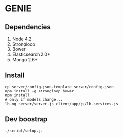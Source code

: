 # GENIE

## Dependencies

1. Node 4.2
1. Strongloop
1. Bower
1. Elasticsearch 2.0+
1. Mongo 2.6+

## Install

```
cp server/config.json.template server/config.json
npm install -g strongloop bower
npm install
# only if models change...
lb-ng server/server.js client/app/js/lb-services.js
```

## Dev boostrap

```
./script/setup.js
```
